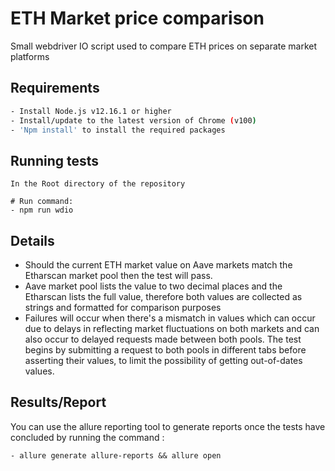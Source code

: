# ETH Market price comparison
Small webdriver IO script used to compare ETH prices on separate market platforms
## Requirements



```bash
- Install Node.js v12.16.1 or higher 
- Install/update to the latest version of Chrome (v100)
- 'Npm install' to install the required packages
```

## Running tests

```Tests
In the Root directory of the repository

# Run command:
- npm run wdio

```
## Details
- Should the current ETH market value on Aave markets match the Etharscan market pool then the test will pass.
- Aave market pool lists the value to two decimal places and the Etharscan lists the full value, therefore both values are collected as strings and formatted for comparison purposes
- Failures will occur when there's a mismatch in values which can occur due to delays in reflecting market fluctuations on both markets and can also occur to delayed requests made between both pools. The test begins by submitting a request to both pools in different tabs before asserting their values, to limit the possibility of getting out-of-dates values.

## Results/Report

You can use the allure reporting tool to generate reports once the tests have concluded by running the command :
```command
- allure generate allure-reports && allure open
